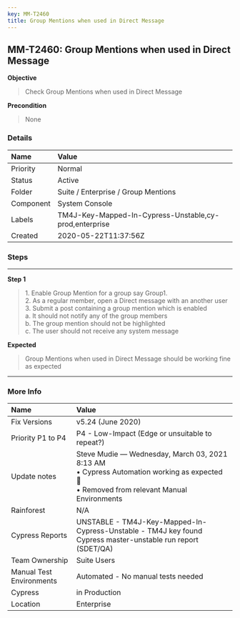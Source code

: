 ```yaml
---
key: MM-T2460
title: Group Mentions when used in Direct Message
---
```


## MM-T2460: Group Mentions when used in Direct Message

**Objective**

> <article>Check Group Mentions when used in Direct Message</article>

**Precondition**

> <article>None</article>

### Details

| Name      | Value                                                  |
| :-------- | :----------------------------------------------------- |
| Priority  | Normal                                                 |
| Status    | Active                                                 |
| Folder    | Suite / Enterprise / Group Mentions                    |
| Component | System Console                                         |
| Labels    | TM4J-Key-Mapped-In-Cypress-Unstable,cy-prod,enterprise |
| Created   | 2020-05-22T11:37:56Z                                   |

### Steps

<hr/>

**Step 1**

> <article>1. Enable Group Mention for a group say Group1.<br />    2. As a regular member, open a Direct message with an another user<br />    3. Submit a post containing a group mention which is enabled<br />        a. It should not notify any of the group members <br />        b. The group mention should not be highlighted <br />        c. The user should not receive any system message</article>

**Expected**

> <article>Group Mentions when used in Direct Message should be working fine as expected</article>

<hr/>

### More Info

| Name                     | Value                                                                                                                                        |
| :----------------------- | :------------------------------------------------------------------------------------------------------------------------------------------- |
| Fix Versions             | v5.24 (June 2020)                                                                                                                            |
| Priority P1 to P4        | P4 - Low-Impact (Edge or unsuitable to repeat?)                                                                                              |
| Update notes             | Steve Mudie — Wednesday, March 03, 2021 8:13 AM<br>• Cypress Automation working as expected 🎉<br>• Removed from relevant Manual Environments |
| Rainforest               | N/A                                                                                                                                          |
| Cypress Reports          | UNSTABLE - TM4J-Key-Mapped-In-Cypress-Unstable - TM4J key found Cypress master-unstable run report (SDET/QA)                                 |
| Team Ownership           | Suite Users                                                                                                                                  |
| Manual Test Environments | Automated - No manual tests needed                                                                                                           |
| Cypress                  | in Production                                                                                                                                |
| Location                 | Enterprise                                                                                                                                   |
